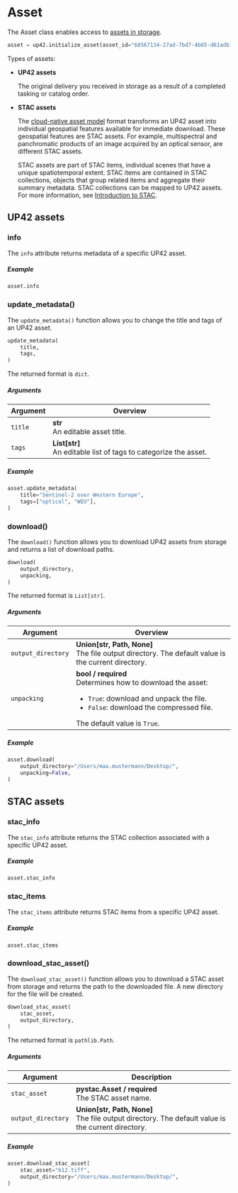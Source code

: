# Asset

The Asset class enables access to [assets in storage](../../examples/asset/asset-example/).

```python
asset = up42.initialize_asset(asset_id="68567134-27ad-7bd7-4b65-d61adb11fc78")
```

Types of assets:

- **UP42 assets**

    The original delivery you received in storage as a result of a completed tasking or catalog order.

- **STAC assets**

    The [cloud-native asset model](https://docs.up42.com/help/cnam) format transforms an UP42 asset into individual geospatial features available for immediate download. These geospatial features are STAC assets. For example, multispectral and panchromatic products of an image acquired by an optical sensor, are different STAC assets.

    STAC assets are part of STAC items, individual scenes that have a unique spatiotemporal extent. STAC items are contained in STAC collections, objects that group related items and aggregate their summary metadata. STAC collections can be mapped to UP42 assets. For more information, see [Introduction to STAC](https://docs.up42.com/developers/api-assets/stac-about).

## UP42 assets

### info

The `info` attribute returns metadata of a specific UP42 asset.

<h5> Example </h5>

```python
asset.info
```

### update_metadata()

The `update_metadata()` function allows you to change the title and tags of an UP42 asset.

```python
update_metadata(
    title,
    tags,
)
```

The returned format is `dict`.

<h5> Arguments </h5>

| Argument | Overview                                                            |
| -------- | ------------------------------------------------------------------- |
| `title`  | **str**<br/>An editable asset title.                                |
| `tags`   | **List[str]**<br/>An editable list of tags to categorize the asset. |

<h5> Example </h5>

```python
asset.update_metadata(
    title="Sentinel-2 over Western Europe",
    tags=["optical", "WEU"],
)
```

### download()

The `download()` function allows you to download UP42 assets from storage and returns a list of download paths.

```python
download(
    output_directory,
    unpacking,
)
```

The returned format is `List[str]`.

<h5> Arguments </h5>

| Argument           | Overview                                                                                                                                                                                             |
| ------------------ | ---------------------------------------------------------------------------------------------------------------------------------------------------------------------------------------------------- |
| `output_directory` | **Union[str, Path, None]**<br/>The file output directory. The default value is the current directory.                                                                                                |
| `unpacking`        | **bool / required**<br/>Determines how to download the asset:<br/><ul><li>`True`: download and unpack the file.</li><li>`False`: download the compressed file.</li></ul>The default value is `True`. |

<h5> Example </h5>

```python
asset.download(
    output_directory="/Users/max.mustermann/Desktop/",
    unpacking=False,
)
```

## STAC assets

### stac_info

The `stac_info` attribute returns the STAC collection associated with a specific UP42 asset.

<h5> Example </h5>

```python
asset.stac_info
```

### stac_items

The `stac_items` attribute returns STAC items from a specific UP42 asset.

<h5> Example </h5>

```python
asset.stac_items
```

### download_stac_asset()

The `download_stac_asset()` function allows you to download a STAC asset from storage and returns the path to the downloaded file. A new directory for the file will be created.

```python
download_stac_asset(
    stac_asset,
    output_directory,
)
```

The returned format is `pathlib.Path`.

<h5> Arguments </h5>

| Argument           | Description                                                                                           |
| ------------------ | ----------------------------------------------------------------------------------------------------- |
| `stac_asset`       | **pystac.Asset / required**<br/>The STAC asset name.                                                  |
| `output_directory` | **Union[str, Path, None]**<br/>The file output directory. The default value is the current directory. |

<h5> Example </h5>

```python
asset.download_stac_asset(
    stac_asset="b12.tiff",
    output_directory="/Users/max.mustermann/Desktop/",
)
```